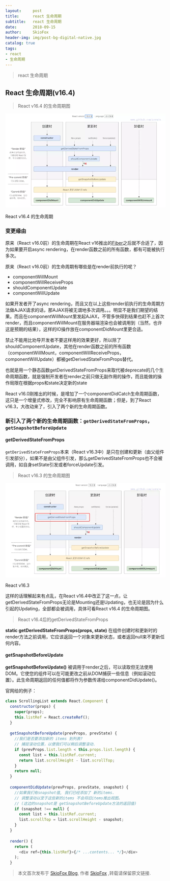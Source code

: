 ```yaml
---
layout:     post
title:      react 生命周期
subtitle:   react 生命周期
date:       2018-09-15
author:     SkioFox
header-img: img/post-bg-digital-native.jpg
catalog: true
tags:
- react
- 生命周期
---
```


>react 生命周期

## React 生命周期(v16.4)

> React v16.4 的生命周期图

![avatar](/img/react/react-lifeStyle.webp)

React v16.4 的生命周期

### 变更缘由

原来（React v16.0前）的生命周期在React v16推出的[Fiber](https://zhuanlan.zhihu.com/p/26027085)之后就不合适了，因为如果要开启async rendering，在render函数之前的所有函数，都有可能被执行多次。

原来（React v16.0前）的生命周期有哪些是在render前执行的呢？

- componentWillMount
- componentWillReceiveProps
- shouldComponentUpdate
- componentWillUpdate

如果开发者开了async rendering，而且又在以上这些render前执行的生命周期方法做AJAX请求的话，那AJAX将被无谓地多次调用。。。明显不是我们期望的结果。而且在componentWillMount里发起AJAX，不管多快得到结果也赶不上首次render，而且componentWillMount在服务器端渲染也会被调用到（当然，也许这是预期的结果），这样的IO操作放在componentDidMount里更合适。

禁止不能用比劝导开发者不要这样用的效果更好，所以除了shouldComponentUpdate，其他在render函数之前的所有函数（componentWillMount，componentWillReceiveProps，componentWillUpdate）都被getDerivedStateFromProps替代。

也就是用一个静态函数getDerivedStateFromProps来取代被deprecate的几个生命周期函数，就是强制开发者在render之前只做无副作用的操作，而且能做的操作局限在根据props和state决定新的state

React v16.0刚推出的时候，是增加了一个componentDidCatch生命周期函数，这只是一个增量式修改，完全不影响原有生命周期函数；但是，到了React v16.3，大改动来了，引入了两个新的生命周期函数。

### 新引入了两个新的生命周期函数：`getDerivedStateFromProps`，`getSnapshotBeforeUpdate` 

#### getDerivedStateFromProps

`getDerivedStateFromProps`本来（React v16.3中）是只在创建和更新（由父组件引发部分），如果不是由父组件引发，那么getDerivedStateFromProps也不会被调用，如自身setState引发或者forceUpdate引发。

> React v16.3 的生命周期图

![avatar](/img/react/react-lifeStyle-1.webp)

React v16.3

这样的话理解起来有点乱，在React v16.4中改正了这一点，让getDerivedStateFromProps无论是Mounting还是Updating，也无论是因为什么引起的Updating，全部都会被调用，具体可看React v16.4 的生命周期图。

> React v16.4后的getDerivedStateFromProps

**static getDerivedStateFromProps(props, state)** 在组件创建时和更新时的render方法之前调用，它应该返回一个对象来更新状态，或者返回null来不更新任何内容。

#### getSnapshotBeforeUpdate

**getSnapshotBeforeUpdate()** 被调用于render之后，可以读取但无法使用DOM。它使您的组件可以在可能更改之前从DOM捕获一些信息（例如滚动位置）。此生命周期返回的任何值都将作为参数传递给componentDidUpdate()。

官网给的例子：

```js
class ScrollingList extends React.Component {
  constructor(props) {
    super(props);
    this.listRef = React.createRef();
  }

  getSnapshotBeforeUpdate(prevProps, prevState) {
    //我们是否要添加新的 items 到列表?
    // 捕捉滚动位置，以便我们可以稍后调整滚动.
    if (prevProps.list.length < this.props.list.length) {
      const list = this.listRef.current;
      return list.scrollHeight - list.scrollTop;
    }
    return null;
  }

  componentDidUpdate(prevProps, prevState, snapshot) {
    //如果我们有snapshot值, 我们已经添加了 新的items.
    // 调整滚动以至于这些新的items 不会将旧items推出视图。
    // (这边的snapshot是 getSnapshotBeforeUpdate方法的返回值)
    if (snapshot !== null) {
      const list = this.listRef.current;
      list.scrollTop = list.scrollHeight - snapshot;
    }
  }

  render() {
    return (
      <div ref={this.listRef}>{/* ...contents... */}</div>
    );
  }
```

> 本文首次发布于 [SkioFox Blog](http://skiofox.top), 作者 [SkioFox](https://github.com/LoverFancy/) ,转载请保留原文链接.